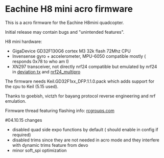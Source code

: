 # Eachine H8 mini acro firmware 

This is a acro firmware for the Eachine H8mini quadcopter.

Initial release may contain bugs and "unintended features".

H8 mini hardware:
 * GigaDevice GD32F130G6 cortex M3 32k flash 72Mhz CPU
 * Invensense gyro + accelerometer, MPU-6050 compatible mostly ( responds 0x78 to who am I)
 * XN297 transceiver, not directly nrf24 compatible but emulated by nrf24 in [deviation tx](http://www.deviationtx.com/) and [nrf24_multipro](https://github.com/goebish/nrf24_multipro)

The firmware needs Keil.GD32F1xx_DFP.1.1.0.pack which adds support for the cpu to Keil (5.15 used).


Thanks to goebish, victzh for bayang protocol reverse engineering and nrf emulation.

Firmware thread featuring flashing info: [rcgroups.com](http://www.rcgroups.com/forums/showthread.php?t=2512604)

#04.10.15 changes

* disabled quad side expo functions by default ( should enable in config if required)
* disabled trims since they are not needed in acro mode and they interfere with dynamic trims feature from devo
* minor soft_spi optimization
